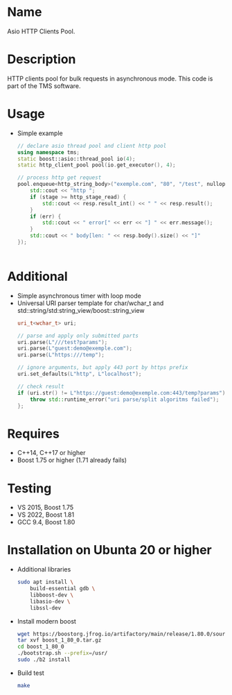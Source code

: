 # Name
Asio HTTP Clients Pool.

# Description
HTTP clients pool for bulk requests in asynchronous mode.
This code is part of the TMS software.

# Usage
 * Simple example
	``` C++    
    // declare asio thread pool and client http pool
    using namespace tms;
    static boost::asio::thread_pool io(4);
    static http_client_pool pool(io.get_executor(), 4);
    
    // process http get request
    pool.enqueue<http_string_body>("exemple.com", "80", "/test", nullopt, [](http_error err, http_stage stage, http_string_response&& resp){
        std::cout << "http ";
        if (stage >= http_stage_read) {
            std::cout << resp.result_int() << " " << resp.result();
        }
        if (err) {
            std::cout << " error[" << err << "] " << err.message();
        }
        std::cout << " body[len: " << resp.body().size() << "]"
    });
        
	```

# Additional
 * Simple asynchronous timer with loop mode
 * Universal URI parser template for char/wchar_t and std::string/std:string_view/boost::string_view
	``` C++
    uri_t<wchar_t> uri;

    // parse and apply only submitted parts
    uri.parse(L"///test?params");
    uri.parse(L"guest:demo@exemple.com");
    uri.parse(L"https:///temp");
    
    // ignore arguments, but apply 443 port by https prefix
    uri.set_defaults(L"http", L"localhost"); 
    
    // check result
    if (uri.str() != L"https://guest:demo@exemple.com:443/temp?params") {
        throw std::runtime_error("uri parse/split algoritms failed");
    };
	```

# Requires
 * C++14, C++17 or higher
 * Boost 1.75 or higher (1.71 already fails)

# Testing
 * VS 2015, Boost 1.75
 * VS 2022, Boost 1.81
 * GCC 9.4, Boost 1.80
 
# Installation on Ubunta 20 or higher
 * Additional libraries
	``` bash
    sudo apt install \
        build-essential gdb \
        libboost-dev \
        libasio-dev \
        libssl-dev
	```

 * Install modern boost
    ``` bash
    wget https://boostorg.jfrog.io/artifactory/main/release/1.80.0/source/boost_1_80_0.tar.gz
    tar xvf boost_1_80_0.tar.gz
    cd boost_1_80_0
    ./bootstrap.sh --prefix=/usr/
    sudo ./b2 install
    ```

 * Build test
	``` bash
    make
	```